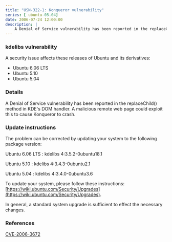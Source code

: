 ```yaml
---
title: "USN-322-1: Konqueror vulnerability"
series: [ ubuntu-05.04]
date: 2006-07-24 12:00:00
description: |
    A Denial of Service vulnerability has been reported in the replaceChild() method in KDE&#39;s DOM handler. A malicious remote web page could exploit this to cause Konqueror to crash.
--- 
```

 
### kdelibs vulnerability

A security issue affects these releases of Ubuntu and its derivatives:

* Ubuntu 6.06 LTS
* Ubuntu 5.10
* Ubuntu 5.04

### Details

A Denial of Service vulnerability has been reported in the replaceChild() method in KDE&#39;s DOM handler. A malicious remote web page could exploit this to cause Konqueror to crash.

### Update instructions

The problem can be corrected by updating your system to the following package version:

Ubuntu 6.06 LTS
 : kdelibs <span>4:3.5.2-0ubuntu18.1</span>

Ubuntu 5.10
 : kdelibs <span>4:3.4.3-0ubuntu2.1</span>

Ubuntu 5.04
 : kdelibs <span>4:3.4.0-0ubuntu3.6</span>

To update your system, please follow these instructions: [https://wiki.ubuntu.com/Security/Upgrades](https://wiki.ubuntu.com/Security/Upgrades).

In general, a standard system upgrade is sufficient to effect the necessary changes.

### References

 [CVE-2006-3672](http://people.ubuntu.com/~ubuntu-security/cve/CVE-2006-3672)
 
